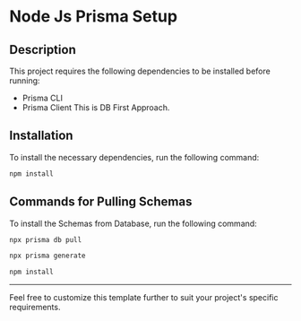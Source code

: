 # Node Js Prisma Setup

## Description
This project requires the following dependencies to be installed before running:

- Prisma CLI
- Prisma Client
This is DB First Approach.
## Installation
To install the necessary dependencies, run the following command:
```bash
npm install
```
## Commands for Pulling Schemas
To install the Schemas from Database, run the following command:
```bash
npx prisma db pull
```
```bash
npx prisma generate
```
```bash
npm install
```
---

Feel free to customize this template further to suit your project's specific requirements.